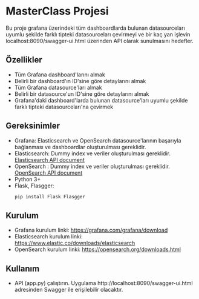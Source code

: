 # MasterClass Projesi

Bu proje grafana üzerindeki tüm dashboardlarda bulunan datasourceları uyumlu şekilde farklı tipteki datasourceları çevirmeyi ve bir kaç yan işlevin localhost:8090/swagger-ui.html üzerinden API olarak sunulmasını hedefler.


## Özellikler

- Tüm Grafana dashboard'larını almak
- Belirli bir dashboard'ın ID'sine göre detaylarını almak
- Tüm Grafana datasource'ları almak
- Belirli bir datasource'un ID'sine göre detaylarını almak
- Grafana'daki dashboard'larda bulunan datasource'ları uyumlu şekilde farklı tipteki datasourceları'na çevirmek

## Gereksinimler

- Grafana: Elasticsearch ve OpenSearch datasource'larının başarıyla bağlanması ve dashboardlar oluşturulması gereklidir. 
- Elasticsearch: Dummy index ve veriler oluşturulması gereklidir. [Elasticsearch API document](https://www.elastic.co/guide/en/elasticsearch/reference/current/rest-apis.html)
- OpenSearch : Dummy index ve veriler oluşturulması gereklidir. [OpenSearch API document](https://opensearch.org/docs/latest/api-reference/)
- Python 3+
- Flask, Flasgger: 
   ```bash
   pip install Flask Flasgger

## Kurulum

- Grafana kurulum linki: https://grafana.com/grafana/download
- Elasticsearch kurulum linki: https://www.elastic.co/downloads/elasticsearch
- OpenSearch kurulum linki: https://opensearch.org/downloads.html

## Kullanım

- API (app.py) çalıştırın. Uygulama http://localhost:8090/swagger-ui.html adresinden Swagger ile erişilebilir olacaktır.
